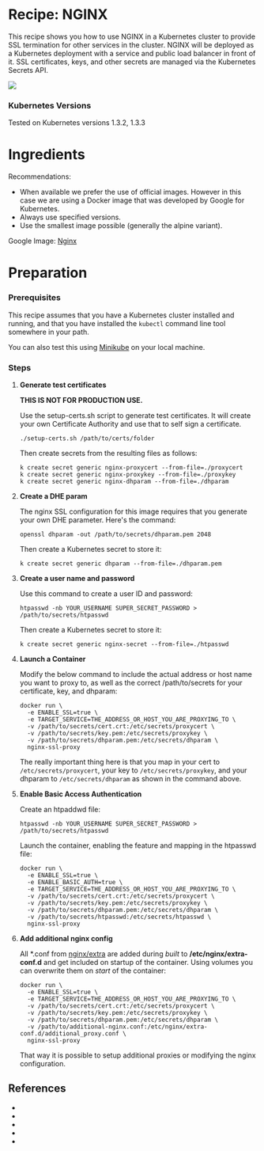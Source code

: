 # Recipe: NGINX

This recipe shows you how to use NGINX in a Kubernetes cluster to provide SSL termination for other services in the cluster. NGINX will be deployed as a Kubernetes deployment with a service and public load balancer in front of it. SSL certificates, keys, and other secrets are managed via the Kubernetes Secrets API.  

![](https://github.com/GoogleCloudPlatform/nginx-ssl-proxy/blob/master/img/architecture.png)

### Kubernetes Versions

Tested on Kubernetes versions 1.3.2, 1.3.3

# Ingredients

Recommendations:
* When available we prefer the use of official images.  However in this case we are using a Docker image that was developed by Google for Kubernetes.  
* Always use specified versions.
* Use the smallest image possible (generally the alpine variant).

Google Image: [Nginx](https://github.com/GoogleCloudPlatform/nginx-ssl-proxy/blob/master/README.md)

# Preparation

### Prerequisites

This recipe assumes that you have a Kubernetes cluster installed and running, and that you have installed the `kubectl` command line tool somewhere in your path.

You can also test this using [Minikube](https://github.com/kubernetes/minikube) on your local machine.

### Steps

1. **Generate test certificates**

    **THIS IS NOT FOR PRODUCTION USE.**

    Use the setup-certs.sh script to generate test certificates. It will create your own Certificate Authority and
use that to self sign a certificate.

    ```shell
    ./setup-certs.sh /path/to/certs/folder
    ```

    Then create secrets from the resulting files as follows:

    ```shell
    k create secret generic nginx-proxycert --from-file=./proxycert
    k create secret generic nginx-proxykey --from-file=./proxykey
    k create secret generic nginx-dhparam --from-file=./dhparam
    ```

1. **Create a DHE param**

    The nginx SSL configuration for this image requires that you generate your own DHE parameter. Here's the command:

    ```shell
    openssl dhparam -out /path/to/secrets/dhparam.pem 2048
    ```

    Then create a Kubernetes secret to store it:

    ```shell
    k create secret generic dhparam --from-file=./dhparam.pem
    ```

2. **Create a user name and password**

    Use this command to create a user ID and password:

    ```shell
    htpasswd -nb YOUR_USERNAME SUPER_SECRET_PASSWORD > /path/to/secrets/htpasswd
    ```

    Then create a Kubernetes secret to store it:

    ```shell
    k create secret generic nginx-secret --from-file=./htpasswd
    ```

2. **Launch a Container**

    Modify the below command to include the actual address or host name you want to proxy to, as well as the correct /path/to/secrets for your certificate, key, and dhparam:

    ```shell
    docker run \
      -e ENABLE_SSL=true \
      -e TARGET_SERVICE=THE_ADDRESS_OR_HOST_YOU_ARE_PROXYING_TO \
      -v /path/to/secrets/cert.crt:/etc/secrets/proxycert \
      -v /path/to/secrets/key.pem:/etc/secrets/proxykey \
      -v /path/to/secrets/dhparam.pem:/etc/secrets/dhparam \
      nginx-ssl-proxy
    ```
    The really important thing here is that you map in your cert to `/etc/secrets/proxycert`, your key to `/etc/secrets/proxykey`, and your dhparam to `/etc/secrets/dhparam` as shown in the command above.

3. **Enable Basic Access Authentication**

    Create an htpaddwd file:

    ```shell
    htpasswd -nb YOUR_USERNAME SUPER_SECRET_PASSWORD > /path/to/secrets/htpasswd
    ```

    Launch the container, enabling the feature and mapping in the htpasswd file:

    ```shell
    docker run \
      -e ENABLE_SSL=true \
      -e ENABLE_BASIC_AUTH=true \
      -e TARGET_SERVICE=THE_ADDRESS_OR_HOST_YOU_ARE_PROXYING_TO \
      -v /path/to/secrets/cert.crt:/etc/secrets/proxycert \
      -v /path/to/secrets/key.pem:/etc/secrets/proxykey \
      -v /path/to/secrets/dhparam.pem:/etc/secrets/dhparam \
      -v /path/to/secrets/htpasswd:/etc/secrets/htpasswd \
      nginx-ssl-proxy
    ```
4. **Add additional nginx config**

   All *.conf from [nginx/extra](nginx/extra) are added during *built* to **/etc/nginx/extra-conf.d** and get included on startup of the container. Using volumes you can overwrite them on *start* of the container:

    ```shell
    docker run \
      -e ENABLE_SSL=true \
      -e TARGET_SERVICE=THE_ADDRESS_OR_HOST_YOU_ARE_PROXYING_TO \
      -v /path/to/secrets/cert.crt:/etc/secrets/proxycert \
      -v /path/to/secrets/key.pem:/etc/secrets/proxykey \
      -v /path/to/secrets/dhparam.pem:/etc/secrets/dhparam \
      -v /path/to/additional-nginx.conf:/etc/nginx/extra-conf.d/additional_proxy.conf \
      nginx-ssl-proxy
    ```

   That way it is possible to setup additional proxies or modifying the nginx configuration.

















## References
* [](https://github.com/GoogleCloudPlatform/nginx-ssl-proxy)
* [](https://github.com/GoogleCloudPlatform/kube-jenkins-imager)
* [](https://mozilla.github.io/server-side-tls/ssl-config-generator/)
* [](https://www.ctl.io/developers/blog/post/how-to-secure-your-private-docker-registry/)
* [](http://puck.in/2016/05/getting-started-with-docker-compose-prometheus-alertmanager-blackbox-exporter-grafana/)
